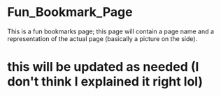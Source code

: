 # Fun_Bookmark_Page
This is a fun bookmarks page; this page will contain a page name and a representation of the actual page (basically a picture on the side). 
# this will be updated as needed (I don't think I explained it right lol)
